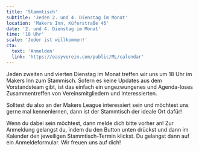 ```yaml
---
title: 'Stammtisch'
subtitle: 'Jeden 2. und 4. Dienstag im Monat'
location: 'Makers Inn, Küferstraße 46'
date: '2. und 4. Dienstag im Monat'
time: '18 Uhr'
scale: 'Jeder ist willkommen!'
cta:
  text: 'Anmelden'
  link: 'https://easyverein.com/public/ML/calendar'
---
```


Jeden zweiten und vierten Dienstag im Monat treffen wir uns um 18 Uhr im Makers Inn zum Stammisch. Sofern es keine Updates aus dem Vorstandsteam gibt, ist das einfach ein ungezwungenes und Agenda-loses Zusammentreffen von Vereinsmitgliedern und Interessierten.

Solltest du also an der Makers League interessiert sein und möchtest uns gerne mal kennenlernen, dann ist der Stammtisch der ideale Ort dafür!

Wenn du dabei sein möchtest, dann melde dich bitte vorher an! Zur Anmeldung gelangst du, indem du den Button unten drückst und dann im Kalender den jeweiligen Stammtisch-Termin klickst. Du gelangst dann auf ein Anmeldeformular.
Wir freuen uns auf dich!
